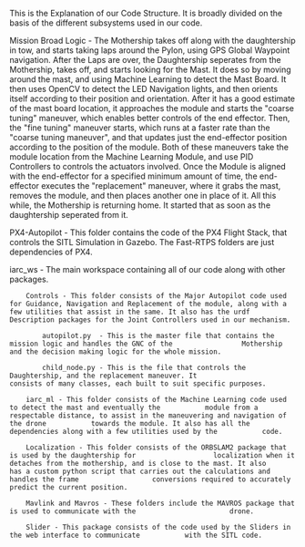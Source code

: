This is the Explanation of our Code Structure. 
It is broadly divided on the basis of the different subsystems used in our code. 

Mission Broad Logic - 
The Mothership takes off along with the daughtership in tow, and starts taking laps around the Pylon, using GPS Global Waypoint navigation. After the Laps are over, the Daughtership seperates from the Mothership, takes off, and starts looking for the Mast. It does so by moving around the mast, and using Machine Learning to detect the Mast Board. It then uses OpenCV to detect the LED Navigation lights, and then orients itself according to their position and orientation. After it has a good estimate of the mast board location, it approaches the module and starts the "coarse tuning" maneuver, which enables better controls of the end effector. Then, the "fine tuning" maneuver starts, which runs at a faster rate than the "coarse tuning maneuver", and that updates just the end-effector position according to the position of the module. Both of these maneuvers take the module location from the Machine Learning Module, and use PID Controllers to controls the actuators involved. Once the Module is aligned with the end-effector for a specified minimum amount of time, the end-effector executes the "replacement" maneuver, where it grabs the mast, removes the module, and then places another one in place of it. All this while, the Mothership is returning home. It started that as soon as the daughtership seperated from it. 


PX4-Autopilot - This folder contains the code of the PX4 Flight Stack, that controls the SITL Simulation in Gazebo. The Fast-RTPS folders are just dependencies of PX4. 

iarc_ws - The main workspace containing all of our code along with other packages.
		
		Controls - This folder consists of the Major Autopilot code used for Guidance, Navigation and Replacement of the module, along with a few utilities that assist in the same. It also has the urdf Description packages for the Joint Controllers used in our mechanism.

			autopilot.py  - This is the master file that contains the mission logic and handles the GNC of the 				   Mothership and the decision making logic for the whole mission.

			child_node.py - This is the file that controls the Daughtership, and the replacement maneuver. It 				  consists of many classes, each built to suit specific purposes.

		iarc_ml - This folder consists of the Machine Learning code used to detect the mast and eventually the 			 module from a respectable distance, to assist in the maneuvering and navigation of the drone 			towards the module. It also has all the dependencies along with a few utilities used by the 		  code.

		Localization - This folder consists of the ORBSLAM2 package that is used by the daughtership for 				   localization when it detaches from the mothership, and is close to the mast. It also 			   has a custom python script that carries out the calculations and handles the frame 				   conversions required to accurately predict the current position.

		Mavlink and Mavros - These folders include the MAVROS package that is used to communicate with the 						 drone. 

		Slider - This package consists of the code used by the Sliders in the web interface to communicate 			 with the SITL code. 



